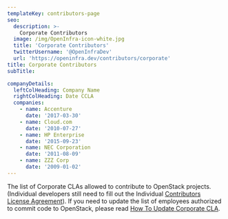 ```yaml
---
templateKey: contributors-page
seo:
  description: >-
    Corporate Contributors
  image: /img/OpenInfra-icon-white.jpg
  title: 'Corporate Contributors'
  twitterUsername: '@OpenInfraDev'
  url: 'https://openinfra.dev/contributors/corporate'
title: Corporate Contributors
subTitle:

companyDetails:
  leftColHeading: Company Name
  rightColHeading: Date CCLA
  companies:
    - name: Accenture
      date: '2017-03-30'
    - name: Cloud.com
      date: '2010-07-27'
    - name: HP Enterprise
      date: '2015-09-23'
    - name: NEC Corporation
      date: '2011-08-09'
    - name: ZZZ Corp
      date: '2009-01-02'
---
```


The list of Corporate CLAs allowed to contribute to OpenStack projects. (Individual developers still need to fill out the Individual [Contributors License Agreement](https://wiki.openstack.org/wiki/How_To_Contribute#Contributors_License_Agreement)). If you need to update the list of employees authorized to commit code to OpenStack, please read [How To Update Corporate CLA](/cla). 

